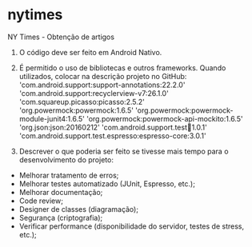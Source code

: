 # nytimes
NY Times - Obtenção de artigos

1) O código deve ser feito em Android Nativo.

2) É permitido o uso de bibliotecas e outros frameworks. Quando utilizados, colocar
na descrição projeto no GitHub:
'com.android.support:support-annotations:22.2.0'
'com.android.support:recyclerview-v7:26.1.0'
'com.squareup.picasso:picasso:2.5.2'
'org.powermock:powermock:1.6.5'
'org.powermock:powermock-module-junit4:1.6.5'
'org.powermock:powermock-api-mockito:1.6.5'
'org.json:json:20160212'
'com.android.support.test:runner:1.0.1'
'com.android.support.test.espresso:espresso-core:3.0.1'

3) Descrever o que poderia ser feito se tivesse mais tempo para o desenvolvimento
do projeto:
- Melhorar tratamento de erros;
- Melhorar testes automatizado (JUnit, Espresso, etc.);
- Melhorar documentação;
- Code review;
- Designer de classes (diagramação);
- Segurança (criptografia);
- Verificar performance (disponibilidade do servidor, testes de stress, etc.);
